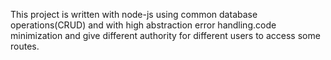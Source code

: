 This project is written with node-js using common database operations(CRUD)
and with high abstraction error handling.code minimization and give different
authority  for different users to access some routes.
